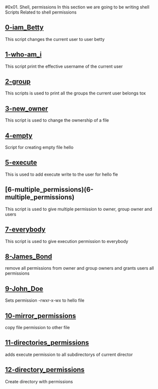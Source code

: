 #0x01. Shell, permissions
In this section we are going to be writing shell Scripts Related to shell permissions

## [0-iam_Betty](0-iam_betty)
This script changes the current user to user betty

## [1-who-am_i](1-who-am_i)
This script print the effective username of the current user

## [2-group](2-groups)
This scripts is used to print all the groups the current user belongs tox

## [3-new_owner](3-new_owner)
This script is used to change the ownership of a file

## [4-empty](4-empty)
Script for creating empty file hello

## [5-execute](5-execute)
This is used to add execute write to the user for hello fle

## [6-multiple_permissions)(6-multiple_permissions)
This script is used to give multiple permission to owner, group owner and users

## [7-everybody](7-everybody)
This script is used to give execution permission to everybody

## [8-James_Bond](8-James_Bond)
remove all permissions from owner and group owners and grants users all permissions

## [9-John_Doe](9-John_Doe)
Sets permission -rwxr-x-wx to hello file

## [10-mirror_permissions](10-mirror_permissions)
copy file permission to other file

## [11-directories_permissions](11-directories_permissions)

adds execute permission to all subdirectorys of current director

## [12-directory_permissions](12-directory_permissions)
Create directory with permissions